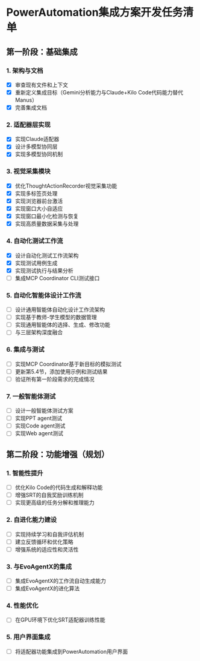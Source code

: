 # PowerAutomation集成方案开发任务清单

## 第一阶段：基础集成

### 1. 架构与文档
- [x] 审查现有文件和上下文
- [x] 重新定义集成目标（Gemini分析能力与Claude+Kilo Code代码能力替代Manus）
- [x] 完善集成文档

### 2. 适配器层实现
- [x] 实现Claude适配器
- [x] 设计多模型协同层
- [x] 实现多模型协同机制

### 3. 视觉采集模块
- [x] 优化ThoughtActionRecorder视觉采集功能
- [x] 实现多标签页处理
- [x] 实现浏览器前台激活
- [x] 实现窗口大小自适应
- [x] 实现窗口最小化检测与恢复
- [x] 实现高质量数据采集与处理

### 4. 自动化测试工作流
- [x] 设计自动化测试工作流架构
- [x] 实现测试用例生成
- [x] 实现测试执行与结果分析
- [ ] 集成MCP Coordinator CLI测试接口

### 5. 自动化智能体设计工作流
- [ ] 设计通用智能体自动化设计工作流架构
- [ ] 实现基于教师-学生模型的数据管理
- [ ] 实现通用智能体的选择、生成、修改功能
- [ ] 与三层架构深度融合

### 6. 集成与测试
- [ ] 实现MCP Coordinator基于新目标的模拟测试
- [ ] 更新第5.4节，添加使用示例和测试结果
- [ ] 验证所有第一阶段需求的完成情况

### 7. 一般智能体测试
- [ ] 设计一般智能体测试方案
- [ ] 实现PPT agent测试
- [ ] 实现Code agent测试
- [ ] 实现Web agent测试

## 第二阶段：功能增强（规划）

### 1. 智能性提升
- [ ] 优化Kilo Code的代码生成和解释功能
- [ ] 增强SRT的自我奖励训练机制
- [ ] 实现更高级的任务分解和推理能力

### 2. 自进化能力建设
- [ ] 实现持续学习和自我评估机制
- [ ] 建立反馈循环和优化策略
- [ ] 增强系统的适应性和灵活性

### 3. 与EvoAgentX的集成
- [ ] 集成EvoAgentX的工作流自动生成能力
- [ ] 集成EvoAgentX的进化算法

### 4. 性能优化
- [ ] 在GPU环境下优化SRT适配器训练性能

### 5. 用户界面集成
- [ ] 将适配器功能集成到PowerAutomation用户界面
